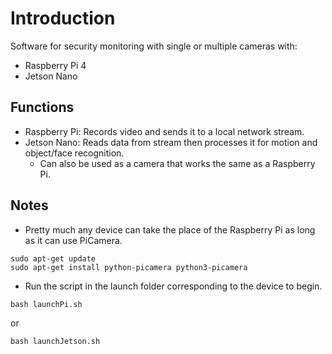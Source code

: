 # Introduction

Software for security monitoring with single or multiple cameras with:
- Raspberry Pi 4
- Jetson Nano

## Functions
- Raspberry Pi: Records video and sends it to a local network stream.  
- Jetson Nano: Reads data from stream then processes it for motion and object/face recognition.  
  - Can also be used as a camera that works the same as a Raspberry Pi.

## Notes
- Pretty much any device can take the place of the Raspberry Pi as long as it can use PiCamera.

```Shell
sudo apt-get update
sudo apt-get install python-picamera python3-picamera
```

- Run the script in the launch folder corresponding to the device to begin.
```Shell
bash launchPi.sh
```
or
```Shell
bash launchJetson.sh
```
